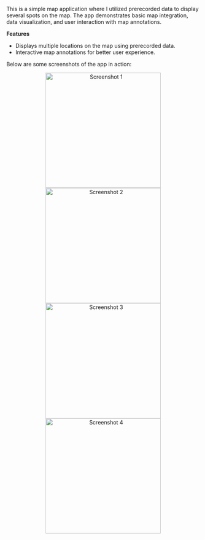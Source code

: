 This is a simple map application where I utilized prerecorded data to display several spots on the map. The app demonstrates basic map integration, data visualization, and user interaction with map annotations.

**Features**
* Displays multiple locations on the map using prerecorded data.
* Interactive map annotations for better user experience.

Below are some screenshots of the app in action:

<p align="center">
  <img src="https://github.com/user-attachments/assets/c7f4a8de-cf26-477b-8875-51c7ec8ad3b0" alt="Screenshot 1" width="300">
  <img src="https://github.com/user-attachments/assets/f08b15de-0f4a-437c-8403-c8a3ea6ca408" alt="Screenshot 2" width="300">
  <img src="https://github.com/user-attachments/assets/2bc63eac-8d34-40e4-a49d-2c40ce9ed099" alt="Screenshot 3" width="300">
  <img src="https://github.com/user-attachments/assets/0e6ac36d-915f-410d-9f8c-171c6893990c" alt="Screenshot 4" width="300">
</p>
